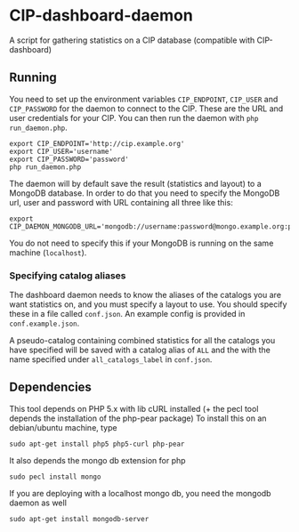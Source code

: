 CIP-dashboard-daemon
====================
A script for gathering statistics on a CIP database (compatible with CIP-dashboard)

Running
-------
You need to set up the environment variables `CIP_ENDPOINT`, `CIP_USER` and
`CIP_PASSWORD` for the daemon to connect to the CIP. These are the URL and user
credentials for your CIP. You can then run the daemon with `php run_daemon.php`.

    export CIP_ENDPOINT='http://cip.example.org'
    export CIP_USER='username'
    export CIP_PASSWORD='password'
    php run_daemon.php

The daemon will by default save the result (statistics and layout) to a MongoDB
database. In order to do that you need to specify the MongoDB url, user and
password with URL containing all three like this:

    export CIP_DAEMON_MONGODB_URL='mongodb://username:password@mongo.example.org:port'

You do not need to specify this if your MongoDB is running on the same machine
(`localhost`).

### Specifying catalog aliases
The dashboard daemon needs to know the aliases of the catalogs you are want
statistics on, and you must specify a layout to use. You should specify these in
a file called `conf.json`. An example config is provided in `conf.example.json`.

A pseudo-catalog containing combined statistics for all the catalogs you have
specified will be saved with a catalog alias of `ALL` and the with the name
specified under `all_catalogs_label` in `conf.json`.

Dependencies
------------
This tool depends on PHP 5.x with lib cURL installed (+ the pecl tool depends the installation of the php-pear package)
To install this on an debian/ubuntu machine, type

    sudo apt-get install php5 php5-curl php-pear

It also depends the mongo db extension for php

    sudo pecl install mongo

If you are deploying with a localhost mongo db, you need the mongodb daemon as well

    sudo apt-get install mongodb-server
